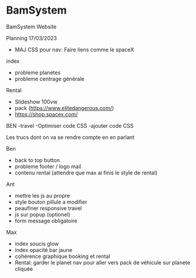 # BamSystem
BamSystem Website

Planning 17/03/2023
- MAJ CSS pour nav: Faire liens comme le spaceX

index
- probleme planetes
- probleme centrage générale

Rental 

- Slideshow 100vw
- pack (https://www.elitedangerous.com/)
- https://shop.spacex.com/



BEN -travel
-Optimiser code CSS
-ajouter code CSS

Les trucs dont on va se rendre compte en en parlant

Ben
- back to top button
- probleme footer / logo mail
- contenu rental (attendre que max ai finis le style de rental)

Ant
- mettre les js au propre
- style bouton pillule a modifier
- peaufiner responsive travel
- js sur popup (optionel) 
- form message obligatoire

Max
- index soucis glow
- index opacité bar jaune
- cohérence graphique booking et rental
- Rental: garder le planet nav pour aller vers pack de véhicule sur planete cliquée